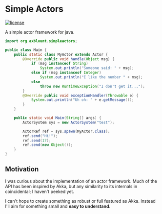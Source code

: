 Simple Actors
=============
[![license](http://img.shields.io/badge/license-AGPL3-red.svg?style=flat)](https://github.com/axblount/simpleactors/blob/master/LICENSE)

A simple actor framework for java.

```java
import org.axblount.simpleactors;

public class Main {
    public static class MyActor extends Actor {
        @Override public void handle(Object msg) {
            if (msg instanceof String)
                System.out.println("Someone said: " + msg);
            else if (msg instanceof Integer)
                System.out.println("I like the number " + msg);
            else
                throw new RuntimeException("I don't get it...");
        }
        @Override public void exceptionHandler(Throwable e) {
            System.out.println("Uh oh: " + e.getMessage());
        }
    }

    public static void Main(String[] args) {
        ActorSystem sys = new ActorSystem("test");

        ActorRef ref = sys.spawn(MyActor.class);
        ref.send("Hi!");
        ref.send(17);
        ref.send(new Object());
    }
}
```

Motivation
----------

I was curious about the implementation of an actor framework. Much of the API has been inspired by Akka, but any similarity to its internals in coincidental; I haven't peeked yet.

I can't hope to create something as robust or full featured as Akka. Instead I'll aim for something small and **easy to understand**.
